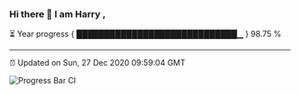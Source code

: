 ### Hi there 👋 I am Harry , 

⏳ Year progress { █████████████████████████████▁ } 98.75 %

---

⏰ Updated on Sun, 27 Dec 2020 09:59:04 GMT

![Progress Bar CI](https://github.com/duykhang68/duykhang68/workflows/Progress%20Bar%20CI/badge.svg)
